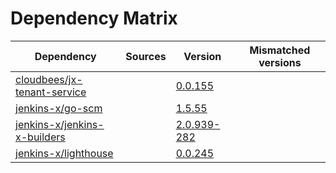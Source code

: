 # Dependency Matrix

Dependency | Sources | Version | Mismatched versions
---------- | ------- | ------- | -------------------
[cloudbees/jx-tenant-service](https://github.com/cloudbees/jx-tenant-service) |  | [0.0.155](https://github.com/cloudbees/jx-tenant-service/releases/tag/v0.0.155) | 
[jenkins-x/go-scm](https://github.com/jenkins-x/go-scm) |  | [1.5.55]() | 
[jenkins-x/jenkins-x-builders](https://github.com/jenkins-x/jenkins-x-builders) |  | [2.0.939-282]() | 
[jenkins-x/lighthouse](https://github.com/jenkins-x/lighthouse) |  | [0.0.245]() | 
